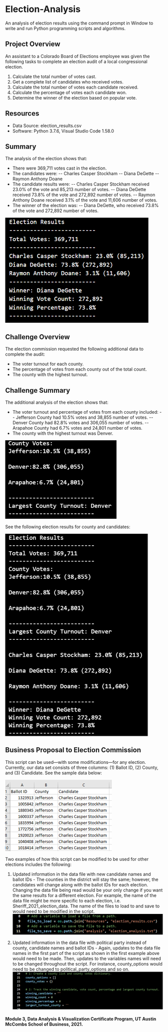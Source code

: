 # Election-Analysis
An analysis of election results using the command prompt in Window to write and run Python programming scripts and algorithms.

## Project Overview
An assistant to a Colorado Board of Elections employee was given the following tasks to complete an election audit of a local congressional election.

1. Calculate the total number of votes cast.
2. Get a complete list of candidates who received votes.
3. Calculate the total number of votes each candidate received.
4. Calculate the percentage of votes each candidate won.
5. Determine the winner of the election based on popular vote.

## Resources
- Data Source: election_results.csv
- Software: Python 3.7.6, Visual Studio Code 1.58.0

## Summary 
The analysis of the election shows that:
- There were 369,711 votes cast in the election.
- The candidates were:
-- Charles Casper Stockham
-- Diana DeGette
-- Raymon Anthony Doane
-  The candidate results were:
-- Charles Casper Stockham received 23.0% of the vote and 85,213 number of votes.
-- Diana DeGette received 73.8% of the vote and 272,892 number of votes.
-- Raymon Anthony Doane received 3.1% of the vote and 11,606 number of votes.
-  The winner of the election was:
-- Diana DeGette, who received 73.8% of the vote and 272,892 number of votes.

![Election_results.png](https://github.com/KimberlyCrawford/Election-Analysis/blob/main/Election_results.png)
    
## Challenge Overview 
The election commission requested the following additional data to complete the audit:
- The voter turnout for each county.
- The percentage of votes from each county out of the total count.
- The county with the highest turnout.

## Challenge Summary 
The additional analysis of the election shows that:
- The voter turnout and percentage of votes from each county included:
-- Jefferson County had 10.5% votes and 38,855 number of votes.
-- Denver County had 82.8% votes and 306,055 number of votes.
-- Arapahoe County had 6.7% votes and 24,801 number of votes.
- The county with the highest turnout was Denver.

![County_Election_results.png](https://github.com/KimberlyCrawford/Election-Analysis/blob/main/County_Election_results.png)

See the following election results for county and candidates:

![Final_election_results.png](https://github.com/KimberlyCrawford/Election-Analysis/blob/main/Final_election_results.png)

## Business Proposal to Election Commission
This script can be used—with some modifications—for any election. Currently, our data set consists of three columms: (1) Ballot ID, (2) County, and (3) Candidate. See the sample data below:

![Election%20data.png](https://github.com/KimberlyCrawford/Election-Analysis/blob/main/Election%20data.png)

Two examples of how this script can be modified to be used for other elections includes the following:
1. Updated information in the data file with new candidate names and ballot IDs - The counties in the district will stay the same; however, the candidates will change along with the ballot IDs for each election. Changing the data file being read would be your only change if you want the same results for a different election. For example, the name of the data file might be more specific to each election, i.e. Sheriff_2021_election_data. The name of the files to load to and save to would need to be modified in the script.
![Variable%20to%20Load.png](https://github.com/KimberlyCrawford/Election-Analysis/blob/main/Variable%20to%20Load.png)

2. Updated information in the data file with political party instead of county, candidate names and ballot IDs - Again, updates to the data file names in the first part of the script as shown in the first example above would need to be made. Then, updates to the variables names will need to be changed throughout the script. For instance, county_options would need to be changed to political_party_options and so on.
![Political_party.png](https://github.com/KimberlyCrawford/Election-Analysis/blob/main/Political_party.png)

#### Module 3, Data Analysis & Visualization Certificate Program, UT Austin McCombs School of Business, 2021.
